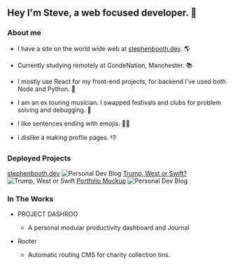 ## Hey I'm Steve, a web focused developer. 👋

### About me

- I have a site on the world wide web at [stephenbooth.dev](https://www.stephenbooth.dev). 🌎

- Currently studying remotely at CondeNation, Manchester. 📚
- I mostly use React for my front-end projects, for backend I've used both Node and Python. 🐍
- I am an ex touring musician. I swapped festivals and clubs for problem solving and debugging. 🙌
- I like sentences ending with emojis. 🤷‍♂️
- I dislike a making profile pages. 👎

### Deployed Projects

[stephenbooth.dev](https://www.stephenbooth.dev)
![Personal Dev Blog]('htps://github.com/boothscript/boothscript/images/blog.png')
[Trump, West or Swift?](https://boothscript.github.io/west-trump-swift)
![Trump, West or Swift]('htps://github.com/boothscript/boothscript/images/trump-west-swift.png')
[Portfolio Mockup](https://boothscript.github.io/portfolio2)
![Personal Dev Blog]('htps://github.com/boothscript/boothscript/images/portfolio.png')

### In The Works

- PROJECT DASHROO
  - A personal modular productivity dashboard and Journal

- Rooter
  - Automatic routing CMS for charity collection tins.
